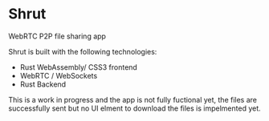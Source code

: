 # Shrut 
WebRTC P2P file sharing app

Shrut is built with the following technologies:

- Rust WebAssembly/ CSS3 frontend
- WebRTC / WebSockets
- Rust Backend

This is a work in progress and the app is not fully fuctional yet, the files are successfully sent but no UI elment to download the files is impelmented yet.


